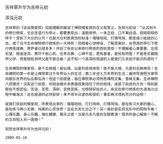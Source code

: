 吉祥草升华为吉祥元初

浑沌元初


    吉祥草的《谈谈情爱观》彻底理解并解说了禅院情爱观的含义和意义，吉祥元初说：“从古到今的修行修炼，无论言语行为举止，都要表现出：道貌岸然、一本正经、口不离经语、规规矩矩的样子！受到了大众的认可！也是大众判断真伪的标准！嘻嘻哈哈、打情骂俏、都变成小娃娃的心态，成了当今生命禅院修行修炼的一大特色！同频者心领神会，了解其奥妙，在导游的导引下修行修炼成佛、菩萨者已成多多！开创了有史以来修行修炼的奇妙景观！不理解者心事重重、左观右望、随波逐流、费尽千般心机、左考右算、心神不定。更有甚者，是另有所图！不是老实跟随师父学，而是我检测师父是不是合格！且不知一个高深的得道的人是我们凡夫俗子能识的透吗？

    生命禅院的情爱观，是千古绝唱！是仙情、仙爱的具体体现！绝不是凡情、凡爱的无聊再现！生命禅院的第一步是让禅院草过千年界仙人的生活；第二步进入万年界的生活；最终导游把大家导向极乐世界的仙岛群岛洲！但这个前提是：每位禅院草必须熟悉禅院文集、雪峰文集、生命禅院八百理念！没有这个前提，你就会被许多表面现象挡住了你的视线，迷惑了前进的方向！特别是那些不想苦钻、苦读、苦思、深研、苦修苦练，光想捞好处的人，肯定在修行修炼的大浪淘沙过程中被淘汰！这也是道的必然安排！来不得半点虚伪和投机！事实再次得到充分的证明！

    就我们目前的情爱观，所表现出来的：嘻嘻哈哈、打打闹闹、打情骂俏，是在练习大家的童心、是在练习两小无猜、纯美的心灵世界！且在光天化日之下！另一奥妙是实现无形中的阴阳平衡！心理乐趣、身心乐趣、强化健康、极乐之感！岂是凡夫凡爱的无聊表演！悟开的身心解放！不解的又将陷入另一困境！”

    祝贺吉祥草升华为吉祥元初！

    2009-05-16



